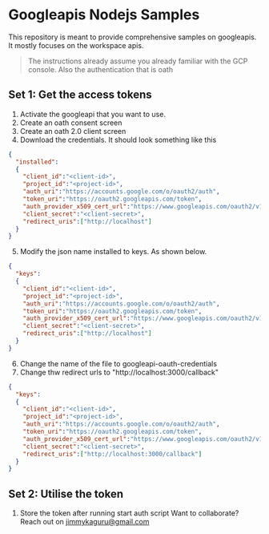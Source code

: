 # Googleapis Nodejs Samples
This repository is meant to provide comprehensive samples on googleapis. It mostly focuses on the workspace apis.

> The instructions already assume you already familiar with the GCP console. Also the authentication that is oath

[//]: # (> In the steps below we will be using gmail api.)

## Set 1: Get the access tokens
1. Activate the googleapi that you want to use.
2. Create an oath consent screen
3. Create an oath 2.0 client screen
4. Download the credentials. It should look something like this

```json
{
  "installed":
  {
    "client_id":"<client-id>",
    "project_id":"<project-id>",
    "auth_uri":"https://accounts.google.com/o/oauth2/auth",
    "token_uri":"https://oauth2.googleapis.com/token",
    "auth_provider_x509_cert_url":"https://www.googleapis.com/oauth2/v1/certs",
    "client_secret":"<client-secret>",
    "redirect_uris":["http://localhost"]
  }
}
```
5. Modify the json name installed to keys. As shown below.
```json
{
  "keys":
  {
    "client_id":"<client-id>",
    "project_id":"<project-id>",
    "auth_uri":"https://accounts.google.com/o/oauth2/auth",
    "token_uri":"https://oauth2.googleapis.com/token",
    "auth_provider_x509_cert_url":"https://www.googleapis.com/oauth2/v1/certs",
    "client_secret":"<client-secret>",
    "redirect_uris":["http://localhost"]
  }
}
```
6. Change the name of the file to googleapi-oauth-credentials
7. Change thw redirect urls to "http://localhost:3000/callback"
```json
{
  "keys":
  {
    "client_id":"<client-id>",
    "project_id":"<project-id>",
    "auth_uri":"https://accounts.google.com/o/oauth2/auth",
    "token_uri":"https://oauth2.googleapis.com/token",
    "auth_provider_x509_cert_url":"https://www.googleapis.com/oauth2/v1/certs",
    "client_secret":"<client-secret>",
    "redirect_uris":["http://localhost:3000/callback"]
  }
}
```

## Set 2: Utilise the token
1. Store the token after running start auth script
Want to collaborate?
Reach out on jimmykaguru@gmail.com
